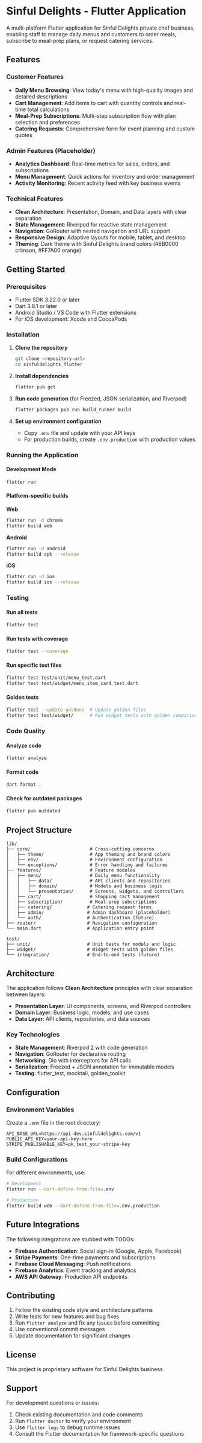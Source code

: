 # Sinful Delights - Flutter Application

A multi-platform Flutter application for Sinful Delights private chef business, enabling staff to manage daily menus and customers to order meals, subscribe to meal-prep plans, or request catering services.

## Features

### Customer Features
- **Daily Menu Browsing**: View today's menu with high-quality images and detailed descriptions
- **Cart Management**: Add items to cart with quantity controls and real-time total calculations
- **Meal-Prep Subscriptions**: Multi-step subscription flow with plan selection and preferences
- **Catering Requests**: Comprehensive form for event planning and custom quotes

### Admin Features (Placeholder)
- **Analytics Dashboard**: Real-time metrics for sales, orders, and subscriptions
- **Menu Management**: Quick actions for inventory and order management
- **Activity Monitoring**: Recent activity feed with key business events

### Technical Features
- **Clean Architecture**: Presentation, Domain, and Data layers with clear separation
- **State Management**: Riverpod for reactive state management
- **Navigation**: GoRouter with nested navigation and URL support
- **Responsive Design**: Adaptive layouts for mobile, tablet, and desktop
- **Theming**: Dark theme with Sinful Delights brand colors (#8B0000 crimson, #FF7A00 orange)

## Getting Started

### Prerequisites

- Flutter SDK 3.22.0 or later
- Dart 3.8.1 or later
- Android Studio / VS Code with Flutter extensions
- For iOS development: Xcode and CocoaPods

### Installation

1. **Clone the repository**
   ```bash
   git clone <repository-url>
   cd sinfuldelights_flutter
   ```

2. **Install dependencies**
   ```bash
   flutter pub get
   ```

3. **Run code generation** (for Freezed, JSON serialization, and Riverpod)
   ```bash
   flutter packages pub run build_runner build
   ```

4. **Set up environment configuration**
   - Copy `.env` file and update with your API keys
   - For production builds, create `.env.production` with production values

### Running the Application

#### Development Mode
```bash
flutter run
```

#### Platform-specific builds

**Web**
```bash
flutter run -d chrome
flutter build web
```

**Android**
```bash
flutter run -d android
flutter build apk --release
```

**iOS**
```bash
flutter run -d ios
flutter build ios --release
```

### Testing

#### Run all tests
```bash
flutter test
```

#### Run tests with coverage
```bash
flutter test --coverage
```

#### Run specific test files
```bash
flutter test test/unit/menu_test.dart
flutter test test/widget/menu_item_card_test.dart
```

#### Golden tests
```bash
flutter test --update-goldens  # Update golden files
flutter test test/widget/      # Run widget tests with golden comparisons
```

### Code Quality

#### Analyze code
```bash
flutter analyze
```

#### Format code
```bash
dart format .
```

#### Check for outdated packages
```bash
flutter pub outdated
```

## Project Structure

```
lib/
├── core/                      # Cross-cutting concerns
│   ├── theme/                 # App theming and brand colors
│   ├── env/                   # Environment configuration
│   └── exceptions/            # Error handling and failures
├── features/                  # Feature modules
│   ├── menu/                  # Daily menu functionality
│   │   ├── data/              # API clients and repositories
│   │   ├── domain/            # Models and business logic
│   │   └── presentation/      # Screens, widgets, and controllers
│   ├── cart/                  # Shopping cart management
│   ├── subscription/          # Meal-prep subscriptions
│   ├── catering/             # Catering request forms
│   ├── admin/                # Admin dashboard (placeholder)
│   └── auth/                 # Authentication (future)
├── router/                   # Navigation configuration
└── main.dart                 # Application entry point

test/
├── unit/                     # Unit tests for models and logic
├── widget/                   # Widget tests with golden files
└── integration/              # End-to-end tests (future)
```

## Architecture

The application follows **Clean Architecture** principles with clear separation between layers:

- **Presentation Layer**: UI components, screens, and Riverpod controllers
- **Domain Layer**: Business logic, models, and use cases
- **Data Layer**: API clients, repositories, and data sources

### Key Technologies

- **State Management**: Riverpod 2 with code generation
- **Navigation**: GoRouter for declarative routing
- **Networking**: Dio with interceptors for API calls
- **Serialization**: Freezed + JSON annotation for immutable models
- **Testing**: flutter_test, mocktail, golden_toolkit

## Configuration

### Environment Variables

Create a `.env` file in the root directory:

```env
API_BASE_URL=https://api-dev.sinfuldelights.com/v1
PUBLIC_API_KEY=your-api-key-here
STRIPE_PUBLISHABLE_KEY=pk_test_your-stripe-key
```

### Build Configurations

For different environments, use:

```bash
# Development
flutter run --dart-define-from-file=.env

# Production
flutter build web --dart-define-from-file=.env.production
```

## Future Integrations

The following integrations are stubbed with TODOs:

- **Firebase Authentication**: Social sign-in (Google, Apple, Facebook)
- **Stripe Payments**: One-time payments and subscriptions
- **Firebase Cloud Messaging**: Push notifications
- **Firebase Analytics**: Event tracking and analytics
- **AWS API Gateway**: Production API endpoints

## Contributing

1. Follow the existing code style and architecture patterns
2. Write tests for new features and bug fixes
3. Run `flutter analyze` and fix any issues before committing
4. Use conventional commit messages
5. Update documentation for significant changes

## License

This project is proprietary software for Sinful Delights business.

## Support

For development questions or issues:
1. Check existing documentation and code comments
2. Run `flutter doctor` to verify your environment
3. Use `flutter logs` to debug runtime issues
4. Consult the Flutter documentation for framework-specific questions